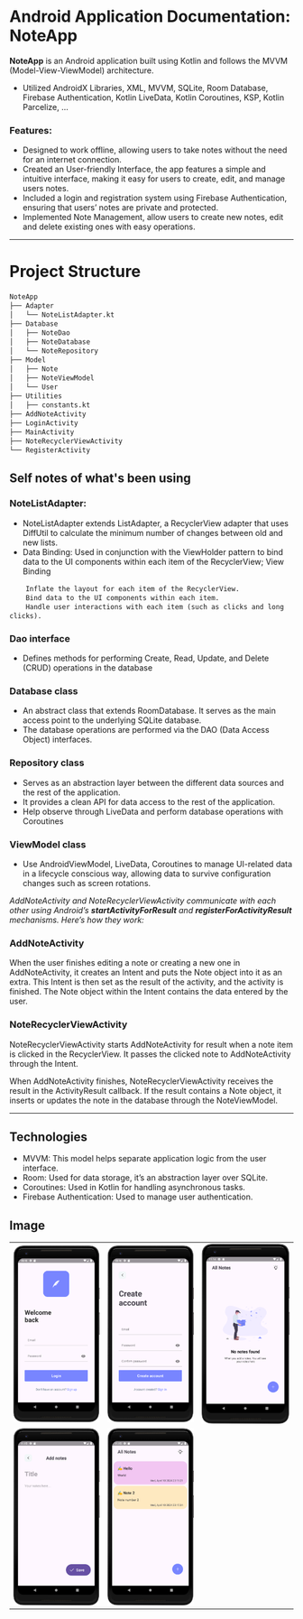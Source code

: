 # Android Application Documentation: NoteApp
**NoteApp** is an Android application built using Kotlin and follows the MVVM (Model-View-ViewModel) architecture. 

- Utilized AndroidX Libraries, XML, MVVM, SQLite, Room Database, Firebase Authentication, Kotlin LiveData, Kotlin Coroutines, KSP, Kotlin Parcelize, …
### Features:
- Designed to work offline, allowing users to take notes without the need for an internet connection.
- Created an User-friendly Interface, the app features a simple and intuitive interface, making it easy for users to create, edit, and manage users notes.
- Included a login and registration system using Firebase Authentication, ensuring that users’ notes are private and protected.
- Implemented Note Management, allow users to create new notes, edit and delete existing ones with easy operations.

---
# Project Structure
```
NoteApp
├── Adapter
│   └── NoteListAdapter.kt
├── Database
│   ├── NoteDao
│   ├── NoteDatabase
│   └── NoteRepository
├── Model
│   ├── Note
│   ├── NoteViewModel
│   └── User
├── Utilities
│   ├── constants.kt
├── AddNoteActivity
├── LoginActivity
├── MainActivity
├── NoteRecyclerViewActivity
└── RegisterActivity
```
## Self notes of what's been using
### NoteListAdapter:
- NoteListAdapter extends ListAdapter, a RecyclerView adapter that uses DiffUtil to calculate the minimum number of changes between old and new lists.
- Data Binding: Used in conjunction with the ViewHolder pattern to bind data to the UI components within each item of the RecyclerView; View Binding
```
    Inflate the layout for each item of the RecyclerView.
    Bind data to the UI components within each item.
    Handle user interactions with each item (such as clicks and long clicks).
```

### Dao interface
- Defines methods for performing Create, Read, Update, and Delete (CRUD) operations in the database

### Database class
- An abstract class that extends RoomDatabase. It serves as the main access point to the underlying SQLite database. 
- The database operations are performed via the DAO (Data Access Object) interfaces.

### Repository class
- Serves as an abstraction layer between the different data sources and the rest of the application. 
- It provides a clean API for data access to the rest of the application.
- Help observe through LiveData and perform database operations with Coroutines
### ViewModel class
- Use AndroidViewModel, LiveData, Coroutines to  manage UI-related data in a lifecycle conscious way, allowing data to survive configuration changes such as screen rotations.

*AddNoteActivity and NoteRecyclerViewActivity communicate with each other using Android’s ***startActivityForResult*** and ***registerForActivityResult*** mechanisms. Here’s how they work:*

### AddNoteActivity
When the user finishes editing a note or creating a new one in AddNoteActivity, it creates an Intent and puts the Note object into it as an extra. This Intent is then set as the result of the activity, and the activity is finished. The Note object within the Intent contains the data entered by the user.

### NoteRecyclerViewActivity
NoteRecyclerViewActivity starts AddNoteActivity for result when a note item is clicked in the RecyclerView. It passes the clicked note to AddNoteActivity through the Intent.

When AddNoteActivity finishes, NoteRecyclerViewActivity receives the result in the ActivityResult callback. If the result contains a Note object, it inserts or updates the note in the database through the NoteViewModel.

---
## Technologies
- MVVM: This model helps separate application logic from the user interface.
- Room: Used for data storage, it’s an abstraction layer over SQLite.
- Coroutines: Used in Kotlin for handling asynchronous tasks.
- Firebase Authentication: Used to manage user authentication.

## Image

| | | |
|---|---|---|
| ![alt text](./img/login.png) | ![alt text](./img/register.png) | ![alt text](./img/no_note.png) |
| ![alt text](./img/add_note.png) | ![alt text](./img/all_note.png) |  &nbsp;  |  ```
